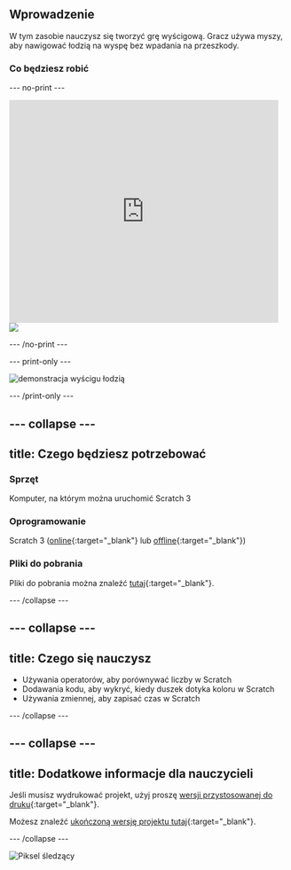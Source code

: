 ## Wprowadzenie

W tym zasobie nauczysz się tworzyć grę wyścigową. Gracz używa myszy, aby nawigować łodzią na wyspę bez wpadania na przeszkody.

### Co będziesz robić

\--- no-print \---

<div class="scratch-preview">
  <iframe allowtransparency="true" width="485" height="402" src="https://scratch.mit.edu/projects/embed/276662533/?autostart=false" frameborder="0" scrolling="no"></iframe>
  <img src="images/boat_race_demo.png">
</div>

\--- /no-print \---

\--- print-only \---

![demonstracja wyścigu łodzią](images/boat_race_demo.png)

\--- /print-only \---

## \--- collapse \---

## title: Czego będziesz potrzebować

### Sprzęt

Komputer, na którym można uruchomić Scratch 3

### Oprogramowanie

Scratch 3 ([online](https://rpf.io/scratchon){:target="_blank"} lub [offline](https://rpf.io/scratchoff){:target="_blank"})

### Pliki do pobrania

Pliki do pobrania można znaleźć [tutaj](https://rpf.io/p/en/boat-race-go){:target="_blank"}.

\--- /collapse \---

## \--- collapse \---

## title: Czego się nauczysz

- Używania operatorów, aby porównywać liczby w Scratch
- Dodawania kodu, aby wykryć, kiedy duszek dotyka koloru w Scratch
- Używania zmiennej, aby zapisać czas w Scratch

\--- /collapse \---

## \--- collapse \---

## title: Dodatkowe informacje dla nauczycieli

Jeśli musisz wydrukować projekt, użyj proszę [wersji przystosowanej do druku](https://projects.raspberrypi.org/pl-PL/projects/boat-race/print){:target="_blank"}.

Możesz znaleźć [ukończoną wersję projektu tutaj](https://rpf.io/p/en/boat-race-get){:target="_blank"}.

\--- /collapse \---

![Piksel śledzący](https://code.org/api/hour/begin_codeclub_boatrace.png)